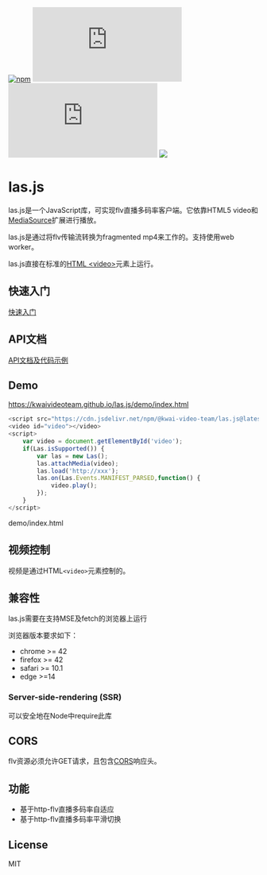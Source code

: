 [![npm](https://img.shields.io/npm/v/@kwai-video-team/las.js.svg?style=flat)](https://npmjs.org/package/@kwai-video-team/las.js)
[![npm](https://img.shields.io/npm/l/@kwai-video-team/las.js?style=flat)](https://npmjs.org/package/@kwai-video-team/las.js)
[![npm](https://img.shields.io/bundlephobia/min/@kwai-video-team/las.js?style=flat)](https://npmjs.org/package/@kwai-video-team/las.js)
[![](https://data.jsdelivr.com/v1/package/npm/@kwai-video-team/las.js/badge?style=rounded)](https://www.jsdelivr.com/package/npm/@kwai-video-team/las.js)


# las.js

las.js是一个JavaScript库，可实现flv直播多码率客户端。它依靠HTML5 video和[MediaSource](https://developer.mozilla.org/zh-CN/docs/Web/API/MediaSource)扩展进行播放。

las.js是通过将flv传输流转换为fragmented mp4来工作的。支持使用web worker。

las.js直接在标准的[HTML &lt;video&gt;](https://developer.mozilla.org/zh-CN/docs/Web/HTML/Element/video)元素上运行。

## 快速入门

[快速入门](./docs/GettingStarted.md)


## API文档

[API文档及代码示例](./docs/API.md)

## Demo

https://kwaivideoteam.github.io/las.js/demo/index.html

```js
<script src="https://cdn.jsdelivr.net/npm/@kwai-video-team/las.js@latest"></script>
<video id="video"></video>
<script>
    var video = document.getElementById('video');
    if(Las.isSupported()) {
        var las = new Las();
        las.attachMedia(video);
        las.load('http://xxx');
        las.on(Las.Events.MANIFEST_PARSED,function() {
            video.play();
        });
    }
</script>
```

demo/index.html

## 视频控制

视频是通过HTML`<video>`元素控制的。

## 兼容性

las.js需要在支持MSE及fetch的浏览器上运行

浏览器版本要求如下：

- chrome >= 42
- firefox >= 42
- safari >= 10.1
- edge >=14

### Server-side-rendering (SSR)

可以安全地在Node中require此库

## CORS

flv资源必须允许GET请求，且包含[CORS](https://developer.mozilla.org/zh-CN/docs/Web/HTTP/Access_control_CORS)响应头。

## 功能

- 基于http-flv直播多码率自适应
- 基于http-flv直播多码率平滑切换

## License

MIT
